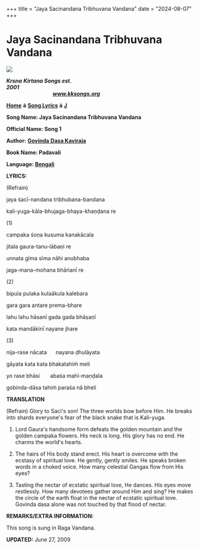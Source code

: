 +++
title = "Jaya Sacinandana Tribhuvana Vandana"
date = "2024-08-07"
+++

# Jaya Sacinandana Tribhuvana Vandana
**[![](http://kksongs.org/image_files/image002.jpg)](http://kksongs.org/)**

**_Krsna_** **_Kirtana Songs est. 2001_**                                                                                                                                                      **_www.kksongs.org_**

**[Home](http://kksongs.org/)** **à** **[Song Lyrics](http://kksongs.org/lyrics.html)** **à** **[J](http://kksongs.org/songs/song_j.html)**

**Song Name: Jaya Sacinandana Tribhuvana Vandana**

**Official Name: Song 1**

**Author:** [**Govinda** **Dasa Kaviraja**](http://kksongs.org/authors/list/govindadasa.html)

**Book Name: Padavali**

**Language: [Bengali](http://kksongs.org/language/list/bengali.html)**

**LYRICS:**

(Refrain)

jaya śacī-nandana tribhubana\-bandana

kali-yuga-kāla-bhujaga-bhaya-khaṇḍana re

(1)

campaka śoṇa kusuma kanakācala

jitala gaura-tanu-lābaṇi re

unnata gīma sīma nāhi anubhaba

jaga-mana-mohana bhāńanī re

(2)

bipula pulaka kulaākula kalebara

gara gara antare prema-bhare

lahu lahu hāsanī gada gada bhāṣaṇī

kata mandākinī nayane jhare

(3)

nija-rase nācata      nayana ḍhulāyata

gāyata kata kata bhakatahiḿ meli

yo rase bhāsi       abaśa mahī-maṇḍala

gobinda-dāsa tahiḿ paraśa nā bheli

**TRANSLATION**

(Refrain) Glory to Saci's son! The three worlds bow before Him. He breaks into shards everyone's fear of the black snake that is Kali-yuga.

1) Lord Gaura's handsome form defeats the golden mountain and the golden campaka flowers. His neck is long. His glory has no end. He charms the world's hearts.

2) The hairs of His body stand erect. His heart is overcome with the ecstasy of spiritual love. He gently, gently smiles. He speaks broken words in a choked voice. How many celestial Gangas flow from His eyes?

3) Tasting the nectar of ecstatic spiritual love, He dances. His eyes move restlessly. How many devotees gather around Him and sing? He makes the circle of the earth float in the nectar of ecstatic spiritual love. Govinda dasa alone was not touched by that flood of nectar.

**REMARKS/EXTRA INFORMATION:**

This song is sung in Raga Vandana.

**UPDATED:** June 27, 2009